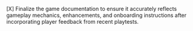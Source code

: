 [X] Finalize the game documentation to ensure it accurately reflects gameplay mechanics, enhancements, and onboarding instructions after incorporating player feedback from recent playtests.
